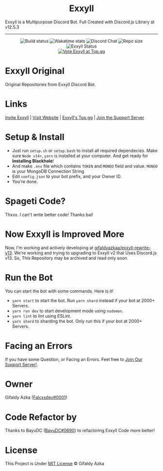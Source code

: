 <h1 align="center">Exxyll</h1>
Exxyll is a Multipurpose Discord Bot. Full Created with Discord.js Library at v12.5.3

<hr>
<div align="center">
  <img src="https://github.com/gifaldyazkaa/exxyll-origin/actions/workflows/main.yml/badge.svg" alt="Build status" />
  <img src="https://wakatime.com/badge/github/gifaldyazkaa/exxyll-origin.svg" alt="Wakatime stats" />
  <img src="https://img.shields.io/discord/849130218975526922?logo=discord" alt="Discord Chat" />
  <img src="https://img.shields.io/github/repo-size/gifaldyazkaa/exxyll-origin?logo=github" alt="Repo size" />
  <img src="https://top.gg/api/widget/status/848232775798226996.svg" alt="Exxyll Status" />
  <br />
  <a href="https://top.gg/bot/848232775798226996">
    <img src="https://top.gg/api/widget/848232775798226996.svg" alt="Vote Exxyll at Top.gg" />
  </a>
</div>

# Exxyll Original

Original Repositories from Exxyll Discord Bot.

# Links

[Invite Exxyll](https://discord.com/oauth2/authorize?client_id=848232775798226996&permissions=1077226614&scope=bot) | [Visit Website](https://exxyll.github.io) | [Exxyll's Top.gg](https://top.gg/bot/848232775798226996) | [Join the Support Server](https://discord.gg/j2MfuWySfD)

# Setup & Install

- Just run `setup.sh` or `setup.bash` to install all required dependecies. Make sure `Node v14+`, `yarn` is installed at your computer. And get ready for **Installing Blackhole**!
- And make `.env` file which contains `TOKEN` and `MONGO` field and value. `MONGO` is your MongoDB Connection String
- Edit `config.json` to your bot prefix, and your Owner ID.
- You're done.

# Spageti Code?

Thxxx. I can't write better code! Thanks bai!

# Now Exxyll is Improved More

Now, I'm working and actively developing at [gifaldyazkaa/exxyll-rewrite-v13](https://github.com/gifaldyazka/exxyll-rewrite-v13). We're working and trying to upgrading to Exxyll v2 that Uses Discord.js v13. So, This Repository may be archived and read only soon.

# Run the Bot

You can start the bot with some commands. Here is it!

- `yarn start` to start the bot. Run `yarn shard` instead if your bot at 2000+ Servers.
- `yarn run dev` to start development mode using `nodemon`.
- `yarn lint` to lint using ESLint.
- `yarn shard` to sharding the bot. Only run this if your bot at 2000+ Servers.

# Facing an Errors

If you have some Question, or Facing an Errors. Feel free to [Join Our Support Server!](https://discord.gg/j2MfuWySfD).

# Owner

Gifaldy Azka ([Falcxxdev#0001](https://discord.com/users/788260234409672754))

# Code Refactor by

Thanks to BayuDC ([BayuDC#0690](https://discord.com/users/704845945325748354)) to refactoring Exxyll Code more better!

# License

This Project is Under [MIT License](https://github.com/gifaldyazkaa/exxyll-origin/blob/master/LICENSE) &copy; Gifaldy Azka
